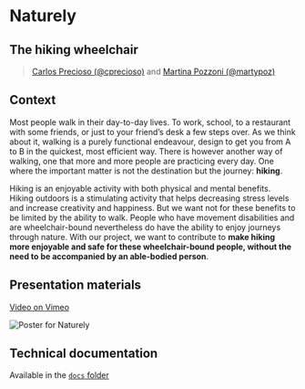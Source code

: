 # Naturely

## The hiking wheelchair

> [Carlos Precioso (@cprecioso)](https://github.com/cprecioso) and [Martina Pozzoni (@martypoz)](https://github.com/martypoz)

## Context

Most people walk in their day-to-day lives. To work, school, to a restaurant with some friends, or just to your friend’s desk a few steps over. As we think about it, walking is a purely functional endeavour, design to get you from A to B in the quickest, most efficient way. There is however another way of walking, one that more and more people are practicing every day. One where the important matter is not the destination but the journey: **hiking**.

Hiking is an enjoyable activity with both physical and mental benefits. Hiking outdoors is a stimulating activity that helps decreasing stress levels and increase creativity and happiness. But we want not for these benefits to be limited by the ability to walk. People who have movement disabilities and are wheelchair-bound nevertheless do have the ability to enjoy journeys through nature. With our project, we want to contribute to **make hiking more enjoyable and safe for these wheelchair-bound people, without the need to be accompanied by an able-bodied person**.

## Presentation materials

[Video on Vimeo](https://vimeo.com/330079822)

![Poster for Naturely](https://i.imgur.com/pNNJwUG.png)

## Technical documentation

Available in the [`docs` folder](docs/README.md)
